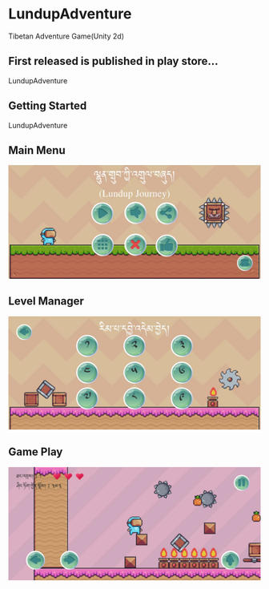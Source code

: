 # LundupAdventure
Tibetan Adventure Game(Unity 2d)

## First released is published in play store...   

LundupAdventure

## Getting Started

LundupAdventure   
## Main Menu

 <img src="https://github.com/CodingWithTashi/LundupAdventure/blob/master/demo/main.jpeg?raw=true"/>   
 
## Level Manager
 <img src="https://github.com/CodingWithTashi/LundupAdventure/blob/master/demo/level.jpeg?raw=true"/>   
 
## Game Play
 <img src="https://github.com/CodingWithTashi/LundupAdventure/blob/master/demo/game%20play.jpeg?raw=true"/> 
 

